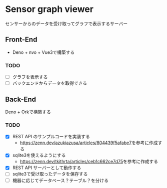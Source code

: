 # Sensor graph viewer

センサーからのデータを受け取ってグラフで表示するサーバー

## Front-End

- Deno + nvo + Vue3で構築する

### TODO

- [ ] グラフを表示する
- [ ] バックエンドからデータを取得できる

## Back-End

Deno + Orkで構築する

### TODO

- [x] REST API のサンプルコードを実装する
  - <https://zenn.dev/azukiazusa/articles/804439f5afabe7>を参考に作成する
- [x] sqlite3を使えるようにする
  - <https://zenn.dev/tkithrta/articles/ceb1c662ce7d75>を参考に作成する
- [x] REST API サーバーとして動作する
- [ ] sqlite3で受け取ったデータを保存する
- [ ] 機器に応じてデータベース？テーブル？を分ける
